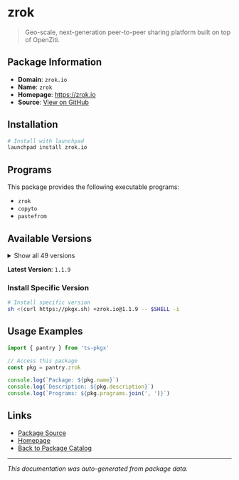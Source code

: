 # zrok

> Geo-scale, next-generation peer-to-peer sharing platform built on top of OpenZiti.

## Package Information

- **Domain**: `zrok.io`
- **Name**: `zrok`
- **Homepage**: https://zrok.io
- **Source**: [View on GitHub](https://github.com/pkgxdev/pantry/tree/main/projects/zrok.io/package.yml)

## Installation

```bash
# Install with launchpad
launchpad install zrok.io
```

## Programs

This package provides the following executable programs:

- `zrok`
- `copyto`
- `pastefrom`

## Available Versions

<details>
<summary>Show all 49 versions</summary>

- `1.1.9`, `1.1.8`, `1.1.7`, `1.1.5`, `1.1.4`
- `1.1.3`, `1.1.2`, `1.1.1`, `1.1.0`, `1.0.8`
- `1.0.7`, `1.0.6`, `1.0.5`, `1.0.4`, `1.0.3`
- `1.0.2`, `1.0.1`, `1.0.0`, `0.4.49`, `0.4.48`
- `0.4.47`, `0.4.46`, `0.4.45`, `0.4.44`, `0.4.42`
- `0.4.41`, `0.4.40`, `0.4.39`, `0.4.38`, `0.4.37`
- `0.4.36`, `0.4.35`, `0.4.34`, `0.4.33`, `0.4.32`
- `0.4.31`, `0.4.30`, `0.4.29`, `0.4.27`, `0.4.26`
- `0.4.25`, `0.4.24`, `0.4.23`, `0.4.22`, `0.4.20`
- `0.4.19`, `0.4.18`, `0.4.17`, `0.4.16`

</details>

**Latest Version**: `1.1.9`

### Install Specific Version

```bash
# Install specific version
sh <(curl https://pkgx.sh) +zrok.io@1.1.9 -- $SHELL -i
```

## Usage Examples

```typescript
import { pantry } from 'ts-pkgx'

// Access this package
const pkg = pantry.zrok

console.log(`Package: ${pkg.name}`)
console.log(`Description: ${pkg.description}`)
console.log(`Programs: ${pkg.programs.join(', ')}`)
```

## Links

- [Package Source](https://github.com/pkgxdev/pantry/tree/main/projects/zrok.io/package.yml)
- [Homepage](https://zrok.io)
- [Back to Package Catalog](../../package-catalog.md)

---

*This documentation was auto-generated from package data.*
